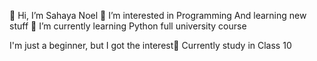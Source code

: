 👋 Hi, I’m Sahaya Noel
👀 I’m interested in Programming And learning new stuff
🌱 I’m currently learning Python full university course

I'm just a beginner, but I got the interest💎
Currently study in Class 10
<!---
coder-sahaya-noel/coder-sahaya-noel is a ✨ special ✨ repository because its `README.md` (this file) appears on your GitHub profile.
You can click the Preview link to take a look at your changes.
--->
